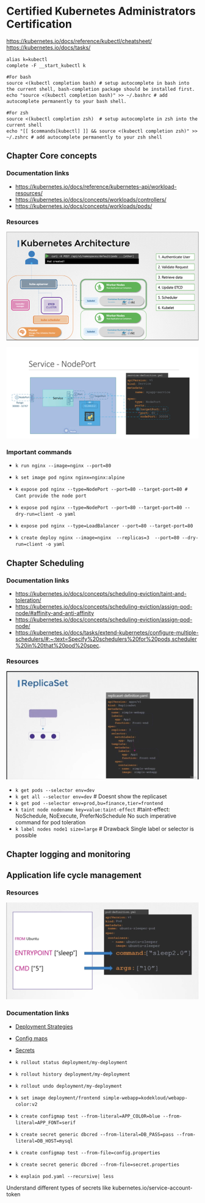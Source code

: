 # Certified Kubernetes Administrators Certification

https://kubernetes.io/docs/reference/kubectl/cheatsheet/
https://kubernetes.io/docs/tasks/


```
alias k=kubectl
complete -F __start_kubectl k
```
``` 
#For bash
source <(kubectl completion bash) # setup autocomplete in bash into the current shell, bash-completion package should be installed first.
echo "source <(kubectl completion bash)" >> ~/.bashrc # add autocomplete permanently to your bash shell.
```

``` 
#For zsh
source <(kubectl completion zsh)  # setup autocomplete in zsh into the current shell
echo "[[ $commands[kubectl] ]] && source <(kubectl completion zsh)" >> ~/.zshrc # add autocomplete permanently to your zsh shell
```

## Chapter Core concepts

### Documentation links

- https://kubernetes.io/docs/reference/kubernetes-api/workload-resources/
- https://kubernetes.io/docs/concepts/workloads/controllers/
- https://kubernetes.io/docs/concepts/workloads/pods/

### Resources
![Architecture and flow](resources/core/arch.png)

![Different ports](resources/core/ports.png)

### Important commands

- `k run nginx --image=nginx --port=80`
- `k set image pod nginx nginx=nginx:alpine`
- `k expose pod nginx --type=NodePort --port=80 --target-port=80 # Cant provide the node port`

- `k expose pod nginx --type=NodePort --port=80 --target-port=80 --dry-run=client -o yaml`
- `k expose pod nginx --type=LoadBalancer --port=80 --target-port=80`
- `k create deploy nginx --image=nginx  --replicas=3  --port=80 --dry-run=client -o yaml`

## Chapter Scheduling

### Documentation links

- https://kubernetes.io/docs/concepts/scheduling-eviction/taint-and-toleration/
- https://kubernetes.io/docs/concepts/scheduling-eviction/assign-pod-node/#affinity-and-anti-affinity
- https://kubernetes.io/docs/concepts/scheduling-eviction/assign-pod-node/
- https://kubernetes.io/docs/tasks/extend-kubernetes/configure-multiple-schedulers/#:~:text=Specify%20schedulers%20for%20pods,scheduler%20in%20that%20pod%20spec.

### Resources
![Different labels in replicaset](resources/scheduler/rs-labels.png)


- `k get pods --selector env=dev`
- `k get all --selector env=dev` # Doesnt show the replicaset
- `k get pod --selector env=prod,bu=finance,tier=frontend`
- `k taint node nodename key=value:taint-effect` #taint-effect: NoSchedule, NoExecute, PreferNoSchedule
No such imperative command for pod toleration
- `k label nodes node1 size=large` # Drawback Single label or selector is possible

## Chapter logging and monitoring


## Application life cycle management
### Resources
![Docker vs Kubernetes command](resources/lifecycle-management/command.png)
### Documentation links
- [Deployment Strategies](https://kubernetes.io/docs/concepts/workloads/controllers/deployment/)
- [Config maps](https://kubernetes.io/docs/concepts/configuration/configmap/)
- [Secrets](https://kubernetes.io/docs/concepts/configuration/secret/)

- `k rollout status deployment/my-deployment`
- `k rollout history deployment/my-deployment`
- `k rollout undo deployment/my-deployment`
- `k set image deployment/frontend simple-webapp=kodekloud/webapp-color:v2`
- `k create configmap test --from-literal=APP_COLOR=blue --from-literal=APP_FONT=serif`
- `k create secret generic dbcred --from-literal=DB_PASS=pass --from-literal=DB_HOST=mysql`
- `k create configmap test --from-file=config.properties`
- `k create secret generic dbcred --from-file=secret.properties`
- `k explain pod.yaml --recursive| less`

Understand different types of secrets like kubernetes.io/service-account-token
